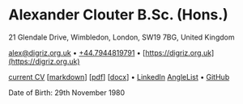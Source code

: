 # Alexander Clouter B.Sc. (Hons.)

21 Glendale Drive, Wimbledon, London, SW19 7BG, United Kingdom

[alex@digriz.org.uk](mailto:alex@digriz.org.uk) • [+44.7944819791](tel:+447944819791) • [https://digriz.org.uk](https://digriz.org.uk)

[current CV](https://digriz.org.uk/curriculum-vitae.md) [[markdown](https://github.com/jimdigriz/cv/releases/download/latest/cv.md)] [[pdf](https://github.com/jimdigriz/cv/releases/download/latest/cv.pdf)] [[docx](https://github.com/jimdigriz/cv/releases/download/latest/cv.docx)] • [LinkedIn](https://linkedin.com/in/alexanderclouter) [AngleList](https://angel.co/jimdigriz) • [GitHub](https://github.com/jimdigriz/)

Date of Birth: 29th November 1980
